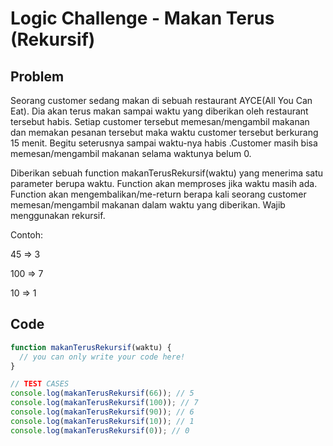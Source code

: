 # Logic Challenge - Makan Terus (Rekursif)

## Problem

Seorang customer sedang makan di sebuah restaurant AYCE(All You Can Eat). Dia akan terus makan sampai waktu yang diberikan oleh restaurant tersebut habis. Setiap customer tersebut memesan/mengambil makanan dan memakan pesanan tersebut maka waktu customer tersebut berkurang 15 menit. Begitu seterusnya sampai waktu-nya habis .Customer masih bisa memesan/mengambil makanan selama waktunya belum 0.

Diberikan sebuah function makanTerusRekursif(waktu) yang menerima satu parameter berupa waktu. Function akan memproses jika waktu masih ada. Function akan mengembalikan/me-return berapa kali seorang customer memesan/mengambil makanan dalam waktu yang diberikan. Wajib menggunakan rekursif.

Contoh:

45 => 3

100 => 7

10 => 1

## Code

```JavaScript
function makanTerusRekursif(waktu) {
  // you can only write your code here!
}

// TEST CASES
console.log(makanTerusRekursif(66)); // 5
console.log(makanTerusRekursif(100)); // 7
console.log(makanTerusRekursif(90)); // 6
console.log(makanTerusRekursif(10)); // 1
console.log(makanTerusRekursif(0)); // 0
